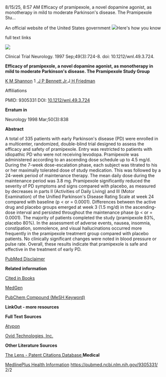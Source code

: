 ﻿8/15/25, 8:57 AM Efficacy of pramipexole, a novel dopamine agonist, as monotherapy in mild to moderate Parkinson's disease. The Pramipexole Stu…

An official website of the United States government ![](5my3lsuw.001.png)Here's how you know 

full text links

![](5my3lsuw.002.png)

Clinical Trial Neurology. 1997 Sep;49(3):724-8. doi: 10.1212/wnl.49.3.724.

**Efficacy of pramipexole, a novel dopamine agonist, as monotherapy in mild to moderate Parkinson's disease. The Pramipexole Study Group**

[K M Shannon](https://pubmed.ncbi.nlm.nih.gov/?term=Shannon+KM&cauthor_id=9305331) 1 ,[J P Bennett Jr,](https://pubmed.ncbi.nlm.nih.gov/?term=Bennett+JP+Jr&cauthor_id=9305331)J[ H Friedman](https://pubmed.ncbi.nlm.nih.gov/?term=Friedman+JH&cauthor_id=9305331)

Affiliations

PMID: 9305331 DOI: [10.1212/wnl.49.3.724](https://doi.org/10.1212/wnl.49.3.724)

**Erratum in**

Neurology 1998 Mar;50(3):838

**Abstract**

A total of 335 patients with early Parkinson's disease (PD) were enrolled in a multicenter, randomized, double-blind trial designed to assess the efficacy and safety of pramipexole. Entry was restricted to patients with idiopathic PD who were not receiving levodopa. Pramipexole was administered according to an ascending dose schedule up to 4.5 mg/d. During the 7-week dose-escalation phase, each subject was titrated to his or her maximally tolerated dose of study medication. This was followed by a 24-week period of maintenance therapy. The mean daily dose during the maintenance period was 3.8 mg. Pramipexole significantly reduced the severity of PD symptoms and signs compared with placebo, as measured by decreases in parts II (Activities of Daily Living) and III (Motor Examination) of the Unified Parkinson's Disease Rating Scale at week 24 compared with baseline (p < or = 0.0001). Differences between the active drug and placebo groups emerged at week 3 (1.5 mg/d) in the ascending-dose interval and persisted throughout the maintenance phase (p < or = 0.0001). The majority of patients completed the study (pramipexole 83%, placebo 80%). In the assessment of adverse events, nausea, insomnia, constipation, somnolence, and visual hallucinations occurred more frequently in the pramipexole treatment group compared with placebo patients. No clinically significant changes were noted in blood pressure or pulse rate. Overall, these results indicate that pramipexole is safe and effective in the treatment of early PD.

[PubMed Disclaimer](https://pubmed.ncbi.nlm.nih.gov/disclaimer/)

**Related information**

[Cited in Books](https://www.ncbi.nlm.nih.gov/books?linkname=pubmed_books_refs&from_uid=9305331)

[MedGen](https://www.ncbi.nlm.nih.gov/medgen?linkname=pubmed_medgen&from_uid=9305331)

[PubChem Compound (MeSH Keyword)](https://www.ncbi.nlm.nih.gov/pccompound?linkname=pubmed_pccompound_mesh&from_uid=9305331)

**LinkOut - more resources**

**Full Text Sources**

[Atypon](https://www.neurology.org/doi/10.1212/wnl.49.3.724?url_ver=Z39.88-2003&rfr_id=ori:rid:crossref.org&rfr_dat=cr_pub%20%200pubmed)

[Ovid Technologies, Inc.](http://ovidsp.ovid.com/ovidweb.cgi?T=JS&PAGE=linkout&SEARCH=9305331.ui)

**Other Literature Sources**

[The Lens - Patent Citations Database ](https://www.lens.org/lens/search/patent/list?q=reference_cited.npl.ids.pmid:9305331)**Medical**

[MedlinePlus Health Information](https://medlineplus.gov/parkinsonsdisease.html)
https://pubmed.ncbi.nlm.nih.gov/9305331/ 2/2
